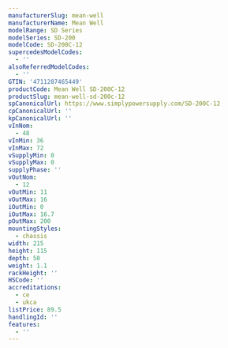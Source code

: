 ```yaml
---
manufacturerSlug: mean-well
manufacturerName: Mean Well
modelRange: SD Series
modelSeries: SD-200
modelCode: SD-200C-12
supercedesModelCodes:
  - ''
alsoReferredModelCodes:
  - ''
GTIN: '4711287465449'
productCode: Mean Well SD-200C-12
productSlug: mean-well-sd-200c-12
spCanonicalUrl: https://www.simplypowersupply.com/SD-200C-12
cpCanonicalUrl: ''
kpCanonicalUrl: ''
vInNom:
  - 48
vInMin: 36
vInMax: 72
vSupplyMin: 0
vSupplyMax: 0
supplyPhase: ''
vOutNom:
  - 12
vOutMin: 11
vOutMax: 16
iOutMin: 0
iOutMax: 16.7
pOutMax: 200
mountingStyles:
  - chassis
width: 215
height: 115
depth: 50
weight: 1.1
rackHeight: ''
HSCode: ''
accreditations:
  - ce
  - ukca
listPrice: 89.5
handlingId: ''
features:
  - ''
---
```

